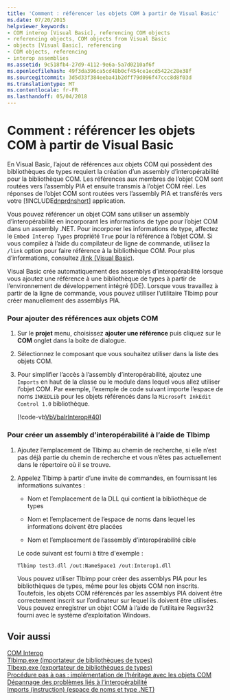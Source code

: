 ```yaml
---
title: 'Comment : référencer les objets COM à partir de Visual Basic'
ms.date: 07/20/2015
helpviewer_keywords:
- COM interop [Visual Basic], referencing COM objects
- referencing objects, COM objects from Visual Basic
- objects [Visual Basic], referencing
- COM objects, referencing
- interop assemblies
ms.assetid: 9c518fb4-27d9-4112-9e6a-5a7d0210af6f
ms.openlocfilehash: 49f3da396ca5cd48b0cf454ce1ecd5422c28e38f
ms.sourcegitcommit: 3d5d33f384eeba41b2dff79d096f47ccc8d8f03d
ms.translationtype: MT
ms.contentlocale: fr-FR
ms.lasthandoff: 05/04/2018
---
```

# <a name="how-to-reference-com-objects-from-visual-basic"></a>Comment : référencer les objets COM à partir de Visual Basic
En Visual Basic, l’ajout de références aux objets COM qui possèdent des bibliothèques de types requiert la création d’un assembly d’interopérabilité pour la bibliothèque COM. Les références aux membres de l’objet COM sont routées vers l’assembly PIA et ensuite transmis à l’objet COM réel. Les réponses de l’objet COM sont routées vers l’assembly PIA et transférés vers votre [!INCLUDE[dnprdnshort](~/includes/dnprdnshort-md.md)] application.  
  
 Vous pouvez référencer un objet COM sans utiliser un assembly d’interopérabilité en incorporant les informations de type pour l’objet COM dans un assembly .NET. Pour incorporer les informations de type, affectez le `Embed Interop Types` propriété `True` pour la référence à l’objet COM. Si vous compilez à l’aide du compilateur de ligne de commande, utilisez la `/link` option pour faire référence à la bibliothèque COM. Pour plus d’informations, consultez [/link (Visual Basic)](../../../visual-basic/reference/command-line-compiler/link.md).  
  
 Visual Basic crée automatiquement des assemblys d’interopérabilité lorsque vous ajoutez une référence à une bibliothèque de types à partir de l’environnement de développement intégré (IDE). Lorsque vous travaillez à partir de la ligne de commande, vous pouvez utiliser l’utilitaire Tlbimp pour créer manuellement des assemblys PIA.  
  
### <a name="to-add-references-to-com-objects"></a>Pour ajouter des références aux objets COM  
  
1.  Sur le **projet** menu, choisissez **ajouter une référence** puis cliquez sur le **COM** onglet dans la boîte de dialogue.  
  
2.  Sélectionnez le composant que vous souhaitez utiliser dans la liste des objets COM.  
  
3.  Pour simplifier l’accès à l’assembly d’interopérabilité, ajoutez une `Imports` en haut de la classe ou le module dans lequel vous allez utiliser l’objet COM. Par exemple, l’exemple de code suivant importe l’espace de noms `INKEDLib` pour les objets référencés dans la `Microsoft InkEdit Control 1.0` bibliothèque.  
  
     [!code-vb[VbVbalrInterop#40](../../../visual-basic/programming-guide/com-interop/codesnippet/VisualBasic/how-to-reference-com-objects_1.vb)]  
  
### <a name="to-create-an-interop-assembly-using-tlbimp"></a>Pour créer un assembly d’interopérabilité à l’aide de Tlbimp  
  
1.  Ajoutez l’emplacement de Tlbimp au chemin de recherche, si elle n’est pas déjà partie du chemin de recherche et vous n’êtes pas actuellement dans le répertoire où il se trouve.  
  
2.  Appelez Tlbimp à partir d’une invite de commandes, en fournissant les informations suivantes :  
  
    -   Nom et l’emplacement de la DLL qui contient la bibliothèque de types  
  
    -   Nom et l’emplacement de l’espace de noms dans lequel les informations doivent être placées  
  
    -   Nom et l’emplacement de l’assembly d’interopérabilité cible  
  
     Le code suivant est fourni à titre d'exemple :  
  
    ```  
    Tlbimp test3.dll /out:NameSpace1 /out:Interop1.dll  
    ```  
  
     Vous pouvez utiliser Tlbimp pour créer des assemblys PIA pour les bibliothèques de types, même pour les objets COM non inscrits. Toutefois, les objets COM référencés par les assemblys PIA doivent être correctement inscrit sur l’ordinateur sur lequel ils doivent être utilisées. Vous pouvez enregistrer un objet COM à l’aide de l’utilitaire Regsvr32 fourni avec le système d’exploitation Windows.  
  
## <a name="see-also"></a>Voir aussi  
 [COM Interop](../../../visual-basic/programming-guide/com-interop/index.md)  
 [Tlbimp.exe (importateur de bibliothèques de types)](../../../framework/tools/tlbimp-exe-type-library-importer.md)  
 [Tlbexp.exe (exportateur de bibliothèques de types)](http://msdn.microsoft.com/library/a487d61b-d166-467b-a7ca-d8b52fbff42d)  
 [Procédure pas à pas : implémentation de l’héritage avec les objets COM](../../../visual-basic/programming-guide/com-interop/walkthrough-implementing-inheritance-with-com-objects.md)  
 [Dépannage des problèmes liés à l’interopérabilité](../../../visual-basic/programming-guide/com-interop/troubleshooting-interoperability.md)  
 [Imports (instruction) (espace de noms et type .NET)](../../../visual-basic/language-reference/statements/imports-statement-net-namespace-and-type.md)
